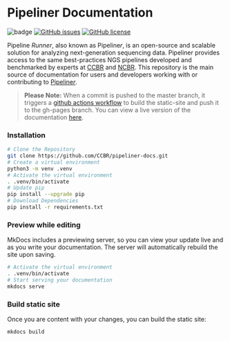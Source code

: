 # Pipeliner Documentation  

![badge](https://action-badges.now.sh/CCBR/pipeliner-docs?action=ci)  [![GitHub issues](https://img.shields.io/github/issues/CCBR/pipeliner-docs)](https://github.com/CCBR/pipeliner-docs/issues)  [![GitHub license](https://img.shields.io/github/license/CCBR/pipeliner-docs)](https://github.com/CCBR/pipeliner-docs/blob/master/LICENSE)  

Pipeline *Runner*, also known as Pipeline*r*, is an open-source and scalable solution for analyzing next-generation sequencing data. Pipeliner provides access to the same best-practices NGS pipelines developed and benchmarked by experts at [CCBR](https://ccbr.ccr.cancer.gov/) and [NCBR](https://ncbr.ncifcrf.gov/). This repository is the main source of documentation for users and developers working with or contributing to [Pipeline*r*](https://github.com/CCBR/Pipeliner).

> **Please Note:** When a commit is pushed to the master branch, it triggers a [github actions workflow](https://github.com/CCBR/pipeliner-docs/actions) to build the static-site and push it to the gh-pages branch. You can view a live version of the documentation [here](https://ccbr.github.io/pipeliner-docs/).

### Installation
```bash
# Clone the Repository
git clone https://github.com/CCBR/pipeliner-docs.git
# Create a virtual environment
python3 -m venv .venv
# Activate the virtual environment
. .venv/bin/activate
# Update pip
pip install --upgrade pip
# Download Dependencies
pip install -r requirements.txt
```

### Preview while editing  
MkDocs includes a previewing server, so you can view your update live and as you write your documentation. The server will automatically rebuild the site upon saving.  
```bash
# Activate the virtual environment
. .venv/bin/activate
# Start serving your documentation
mkdocs serve
```

### Build static site  
Once you are content with your changes, you can build the static site:  
```bash
mkdocs build
```
